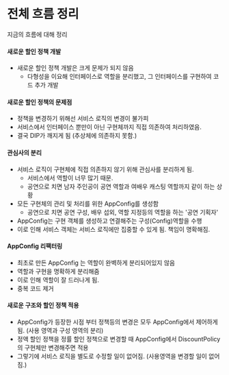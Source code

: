 # 전체 흐름 정리

지금의 흐름에 대해 정리

#### 새로운 할인 정책 개발
* 새로운 할인 정책 개발은 크게 문제가 되지 않음
  * 다형성을 이요해 인터페이스로 역할을 분리했고, 그 인터페이스를 구현하여 코드 추가 개발

#### 새로운 할인 정책의 문제점
* 정책을 변경하기 위해선 서비스 로직의 변경이 불가피
* 서비스에서 인터페이스 뿐만이 아닌 구현체까지 직접 의존하여 처리하였음.
* 결국 DIP가 깨지게 됨 (추상체에 의존하지 못함.)

#### 관심사의 분리
* 서비스 로직이 구현체에 직접 의존하지 않기 위해 관심사를 분리하게 됨.
  * 서비스에서 역할이 너무 많기 때문.
  * 공연으로 치면 남자 주인공이 공연 역할과 여배우 캐스팅 역할까지 같이 하는 상황
* 모든 구현체의 관리 및 처리를 위한 AppConfig를 생성함
  * 공연으로 치면 공연 구성, 배우 섭외, 역할 지정등의 역할을 하는 '공연 기획자'
* AppConfig는 구현 객체를 생성하고 연결해주는 구성(Config)역할을 수행
* 이로 인해 서비스 객체는 서비스 로직에만 집중할 수 있게 됨. 책임이 명확해짐.

#### AppConfig 리팩터링
* 최초로 만든 AppConfig 는 역할이 완벽하게 분리되어있지 않음
* 역할과 구현을 명확하게 분리해줌
* 이로 인해 역할이 잘 드러나게 됨.
* 중복 코드 제거

#### 새로운 구조와 할인 정책 적용
* AppConfig가 등장한 시점 부터 정책등의 변경은 모두 AppConfig에서 제어하게 됨. (사용 영역과 구성 영역의 분리)
* 정액 할인 정책을 정률 할인 정책으로 변경할 때 AppConfig에서 DiscountPolicy의 구현체만 변경해주면 적용
* 그렇기에 서비스 로직을 별도로 수정할 일이 없어짐. (사용영역을 변경할 일이 없어짐.)

